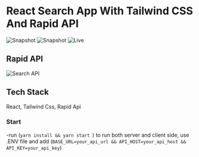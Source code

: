 # React Search App With Tailwind CSS And Rapid API

![Snapshot](https://i.ibb.co/7gCs19H/Search-API.png)
![Snapshot](https://i.ibb.co/TbG5kSy/Search-API-1.png)
![Live](https://search-wsl.netlify.app/search)

## Rapid API

![Search API](https://rapidapi.com/apigeek/api/google-search3?utm_source=youtube.com%2FJavaScriptMastery&utm_medium=DevRel&utm_campaign=DevRel)

## Tech Stack

React, Tailwind Css, Rapid Api

### Start

-run (`yarn install && yarn start `) to run both server and client side, use .ENV file and add (`BASE_URL=your_api_url && API_HOST=your_api_host && API_KEY=your_api_key`)

